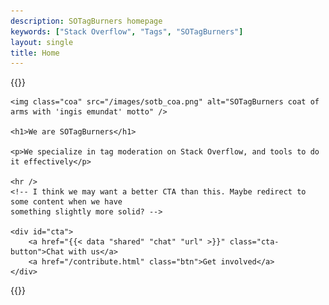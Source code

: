 ```yaml
---
description: SOTagBurners homepage
keywords: ["Stack Overflow", "Tags", "SOTagBurners"]
layout: single
title: Home
---
```



{{<raw>}}

<div class="coa-container" id="who-we-are">

    <img class="coa" src="/images/sotb_coa.png" alt="SOTagBurners coat of arms with 'ingis emundat' motto" />

    <h1>We are SOTagBurners</h1>

    <p>We specialize in tag moderation on Stack Overflow, and tools to do it effectively</p>

    <hr />
    <!-- I think we may want a better CTA than this. Maybe redirect to some content when we have
    something slightly more solid? -->

    <div id="cta">
        <a href="{{< data "shared" "chat" "url" >}}" class="cta-button">Chat with us</a>
        <a href="/contribute.html" class="btn">Get involved</a>
    </div>
</div>
{{</raw>}}


